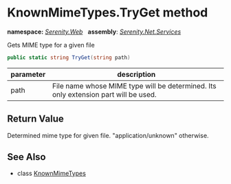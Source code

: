 # KnownMimeTypes.TryGet method
**namespace:** *[Serenity.Web](../../README.md#serenity.web-namespace)*   **assembly**: *[Serenity.Net.Services](../../README.md)*

Gets MIME type for a given file

```csharp
public static string TryGet(string path)
```

| parameter | description |
| --- | --- |
| path | File name whose MIME type will be determined. Its only extension part will be used. |

## Return Value

Determined mime type for given file. "application/unknown" otherwise.

## See Also

* class [KnownMimeTypes](../KnownMimeTypes.md)